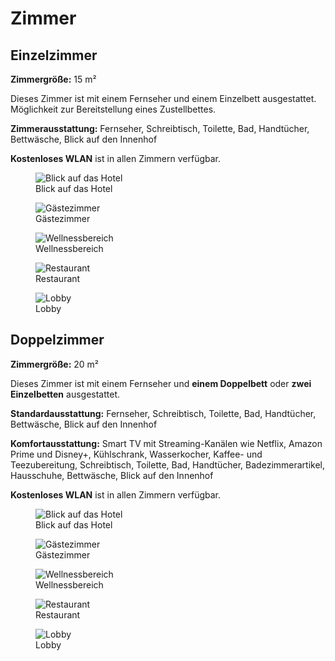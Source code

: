 # **Zimmer**

## Einzelzimmer

**Zimmergröße:** 15 m²

Dieses Zimmer ist mit einem Fernseher und einem Einzelbett ausgestattet. Möglichkeit zur Bereitstellung eines Zustellbettes.

**Zimmerausstattung:** Fernseher, Schreibtisch, Toilette, Bad, Handtücher, Bettwäsche, Blick auf den Innenhof

**Kostenloses WLAN** ist in allen Zimmern verfügbar.

<div class="gallery">

<figure>
  <img src="https://placehold.co/400" alt="Blick auf das Hotel">
  <figcaption>Blick auf das Hotel</figcaption>
</figure>

<figure>
  <img src="https://placehold.co/400" alt="Gästezimmer">
  <figcaption>Gästezimmer</figcaption>
</figure>

<figure>
  <img src="https://placehold.co/400" alt="Wellnessbereich">
  <figcaption>Wellnessbereich</figcaption>
</figure>

<figure>
  <img src="https://placehold.co/400" alt="Restaurant">
  <figcaption>Restaurant</figcaption>
</figure>

<figure>
  <img src="https://placehold.co/400" alt="Lobby">
  <figcaption>Lobby</figcaption>
</figure>

</div>

## Doppelzimmer

**Zimmergröße:** 20 m²

Dieses Zimmer ist mit einem Fernseher und **einem Doppelbett** oder **zwei Einzelbetten** ausgestattet.

**Standardausstattung:** Fernseher, Schreibtisch, Toilette, Bad, Handtücher, Bettwäsche, Blick auf den Innenhof

**Komfortausstattung:** Smart TV mit Streaming-Kanälen wie Netflix, Amazon Prime und Disney+, Kühlschrank, Wasserkocher, Kaffee- und Teezubereitung, Schreibtisch, Toilette, Bad, Handtücher, Badezimmerartikel, Hausschuhe, Bettwäsche, Blick auf den Innenhof

**Kostenloses WLAN** ist in allen Zimmern verfügbar.

<div class="gallery">

<figure>
  <img src="https://placehold.co/400" alt="Blick auf das Hotel">
  <figcaption>Blick auf das Hotel</figcaption>
</figure>

<figure>
  <img src="https://placehold.co/400" alt="Gästezimmer">
  <figcaption>Gästezimmer</figcaption>
</figure>

<figure>
  <img src="https://placehold.co/400" alt="Wellnessbereich">
  <figcaption>Wellnessbereich</figcaption>
</figure>

<figure>
  <img src="https://placehold.co/400" alt="Restaurant">
  <figcaption>Restaurant</figcaption>
</figure>

<figure>
  <img src="https://placehold.co/400" alt="Lobby">
  <figcaption>Lobby</figcaption>
</figure>

</div>
